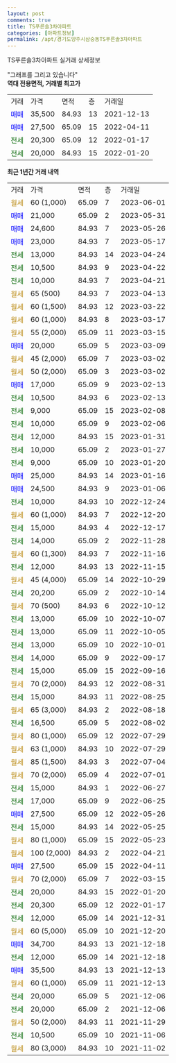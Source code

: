 ```yaml
---
layout: post
comments: true
title: TS푸른솔3차아파트
categories: [아파트정보]
permalink: /apt/경기도양주시삼숭동TS푸른솔3차아파트
---
```


TS푸른솔3차아파트 실거래 상세정보

<script type="text/javascript">
  google.charts.load('current', {'packages':['line', 'corechart']});
  google.charts.setOnLoadCallback(drawChart);

  function drawChart() {
    var data = new google.visualization.DataTable();
    data.addColumn('date', '거래일');
    data.addColumn('number', "매매");
    data.addColumn('number', "전세");
    data.addColumn('number', "전매");

    data.addRows([[new Date(Date.parse("2023-06-01")), null, null, null], [new Date(Date.parse("2023-05-31")), 21000, null, null], [new Date(Date.parse("2023-05-26")), 24600, null, null], [new Date(Date.parse("2023-05-17")), 23000, null, null], [new Date(Date.parse("2023-04-24")), null, 13000, null], [new Date(Date.parse("2023-04-22")), null, 10500, null], [new Date(Date.parse("2023-04-21")), null, 10000, null], [new Date(Date.parse("2023-04-13")), null, null, null], [new Date(Date.parse("2023-03-22")), null, null, null], [new Date(Date.parse("2023-03-17")), null, null, null], [new Date(Date.parse("2023-03-15")), null, null, null], [new Date(Date.parse("2023-03-09")), 20000, null, null], [new Date(Date.parse("2023-03-02")), null, null, null], [new Date(Date.parse("2023-03-02")), null, null, null], [new Date(Date.parse("2023-02-13")), 17000, null, null], [new Date(Date.parse("2023-02-13")), null, 10500, null], [new Date(Date.parse("2023-02-08")), null, 9000, null], [new Date(Date.parse("2023-02-06")), null, 10000, null], [new Date(Date.parse("2023-01-31")), null, 12000, null], [new Date(Date.parse("2023-01-27")), null, 10000, null], [new Date(Date.parse("2023-01-20")), null, 9000, null], [new Date(Date.parse("2023-01-16")), 25000, null, null], [new Date(Date.parse("2023-01-06")), 24500, null, null], [new Date(Date.parse("2022-12-24")), null, 10000, null], [new Date(Date.parse("2022-12-20")), null, null, null], [new Date(Date.parse("2022-12-17")), null, 15000, null], [new Date(Date.parse("2022-11-28")), null, 14000, null], [new Date(Date.parse("2022-11-16")), null, null, null], [new Date(Date.parse("2022-11-15")), null, 12000, null], [new Date(Date.parse("2022-10-29")), null, null, null], [new Date(Date.parse("2022-10-14")), null, 20200, null], [new Date(Date.parse("2022-10-12")), null, null, null], [new Date(Date.parse("2022-10-07")), null, 13000, null], [new Date(Date.parse("2022-10-05")), null, 13000, null], [new Date(Date.parse("2022-10-01")), null, 13000, null], [new Date(Date.parse("2022-09-17")), null, 14000, null], [new Date(Date.parse("2022-09-16")), null, 15000, null], [new Date(Date.parse("2022-08-31")), null, null, null], [new Date(Date.parse("2022-08-25")), null, 15000, null], [new Date(Date.parse("2022-08-18")), null, null, null], [new Date(Date.parse("2022-08-02")), null, 16500, null], [new Date(Date.parse("2022-07-29")), null, null, null], [new Date(Date.parse("2022-07-29")), null, null, null], [new Date(Date.parse("2022-07-04")), null, null, null], [new Date(Date.parse("2022-07-01")), null, null, null], [new Date(Date.parse("2022-06-27")), null, 15000, null], [new Date(Date.parse("2022-06-25")), null, 17000, null], [new Date(Date.parse("2022-05-26")), 27500, null, null], [new Date(Date.parse("2022-05-25")), null, 15000, null], [new Date(Date.parse("2022-05-23")), null, null, null], [new Date(Date.parse("2022-04-21")), null, null, null], [new Date(Date.parse("2022-04-11")), 27500, null, null], [new Date(Date.parse("2022-03-15")), null, null, null], [new Date(Date.parse("2022-01-20")), null, 20000, null], [new Date(Date.parse("2022-01-17")), null, 20300, null], [new Date(Date.parse("2021-12-31")), null, 12000, null], [new Date(Date.parse("2021-12-20")), null, null, null], [new Date(Date.parse("2021-12-18")), 34700, null, null], [new Date(Date.parse("2021-12-18")), null, 12000, null], [new Date(Date.parse("2021-12-13")), 35500, null, null], [new Date(Date.parse("2021-12-13")), null, null, null], [new Date(Date.parse("2021-12-06")), null, 20000, null], [new Date(Date.parse("2021-12-06")), null, 20000, null], [new Date(Date.parse("2021-11-29")), null, null, null], [new Date(Date.parse("2021-11-06")), null, 10500, null], [new Date(Date.parse("2021-11-02")), null, null, null]]);

    var options = {
      hAxis: {
        format: 'yyyy/MM/dd'
      },    
      lineWidth: 0,
      pointsVisible: true,    
      title: '최근 1년간 유형별 실거래가 분포',
      legend: { position: 'bottom' }
    };

    var formatter = new google.visualization.NumberFormat({pattern:'###,###'} );
    formatter.format(data, 1);
    formatter.format(data, 2);
    
    setTimeout(function() {
        var chart = new google.visualization.LineChart(document.getElementById('columnchart_material'));
        chart.draw(data, (options));
        document.getElementById('loading').style.display = 'none';
    }, 200);
  }
</script>


<div id="loading" style="z-index:20; display: block; margin-left: 0px">"그래프를 그리고 있습니다"</div>
<div id="columnchart_material" style="width: 95%; margin-left: 0px; display: block"></div>
<!-- contents start -->
<b>역대 전용면적, 거래별 최고가</b>
<table class="sortable">
    <tr>
      <td>거래</td>
      <td>가격</td>
      <td>면적</td>
      <td>층</td>
      <td>거래일</td>
    </tr>
        <tr>
          <td><a style="color: blue">매매</a></td>
          <td>35,500</td>
          <td>84.93</td>
          <td>13</td>
          <td>2021-12-13</td>
        </tr>            <tr>
          <td><a style="color: blue">매매</a></td>
          <td>27,500</td>
          <td>65.09</td>
          <td>15</td>
          <td>2022-04-11</td>
        </tr>        
        <tr>
              <td><a style="color: darkgreen">전세</a></td>
              <td>20,300</td>
              <td>65.09</td>
              <td>12</td>
              <td>2022-01-17</td>
            </tr>            <tr>
              <td><a style="color: darkgreen">전세</a></td>
              <td>20,000</td>
              <td>84.93</td>
              <td>15</td>
              <td>2022-01-20</td>
            </tr>        
    
</table>

<b>최근 1년간 거래 내역</b>

<table class="sortable">
    <tr>
      <td>거래</td>
      <td>가격</td>
      <td>면적</td>
      <td>층</td>
      <td>거래일</td>
    </tr>
    <tr>
      <td><a style="color: darkgoldenrod">월세</a></td>
      <td>60 (1,000)</td>
      <td>65.09</td>
      <td>7</td>
      <td>2023-06-01</td>
    </tr>          <tr>
      <td><a style="color: blue">매매</a></td>
      <td>21,000</td>
      <td>65.09</td>
      <td>2</td>
      <td>2023-05-31</td>
    </tr>          <tr>
      <td><a style="color: blue">매매</a></td>
      <td>24,600</td>
      <td>84.93</td>
      <td>7</td>
      <td>2023-05-26</td>
    </tr>          <tr>
      <td><a style="color: blue">매매</a></td>
      <td>23,000</td>
      <td>84.93</td>
      <td>7</td>
      <td>2023-05-17</td>
    </tr>          <tr>
      <td><a style="color: darkgreen">전세</a></td>
      <td>13,000</td>
      <td>84.93</td>
      <td>14</td>
      <td>2023-04-24</td>
    </tr>          <tr>
      <td><a style="color: darkgreen">전세</a></td>
      <td>10,500</td>
      <td>84.93</td>
      <td>9</td>
      <td>2023-04-22</td>
    </tr>          <tr>
      <td><a style="color: darkgreen">전세</a></td>
      <td>10,000</td>
      <td>84.93</td>
      <td>7</td>
      <td>2023-04-21</td>
    </tr>          <tr>
      <td><a style="color: darkgoldenrod">월세</a></td>
      <td>65 (500)</td>
      <td>84.93</td>
      <td>7</td>
      <td>2023-04-13</td>
    </tr>          <tr>
      <td><a style="color: darkgoldenrod">월세</a></td>
      <td>60 (1,500)</td>
      <td>84.93</td>
      <td>12</td>
      <td>2023-03-22</td>
    </tr>          <tr>
      <td><a style="color: darkgoldenrod">월세</a></td>
      <td>60 (1,000)</td>
      <td>84.93</td>
      <td>8</td>
      <td>2023-03-17</td>
    </tr>          <tr>
      <td><a style="color: darkgoldenrod">월세</a></td>
      <td>55 (2,000)</td>
      <td>65.09</td>
      <td>11</td>
      <td>2023-03-15</td>
    </tr>          <tr>
      <td><a style="color: blue">매매</a></td>
      <td>20,000</td>
      <td>65.09</td>
      <td>5</td>
      <td>2023-03-09</td>
    </tr>          <tr>
      <td><a style="color: darkgoldenrod">월세</a></td>
      <td>45 (2,000)</td>
      <td>65.09</td>
      <td>7</td>
      <td>2023-03-02</td>
    </tr>          <tr>
      <td><a style="color: darkgoldenrod">월세</a></td>
      <td>50 (2,000)</td>
      <td>65.09</td>
      <td>3</td>
      <td>2023-03-02</td>
    </tr>          <tr>
      <td><a style="color: blue">매매</a></td>
      <td>17,000</td>
      <td>65.09</td>
      <td>9</td>
      <td>2023-02-13</td>
    </tr>          <tr>
      <td><a style="color: darkgreen">전세</a></td>
      <td>10,500</td>
      <td>84.93</td>
      <td>6</td>
      <td>2023-02-13</td>
    </tr>          <tr>
      <td><a style="color: darkgreen">전세</a></td>
      <td>9,000</td>
      <td>65.09</td>
      <td>15</td>
      <td>2023-02-08</td>
    </tr>          <tr>
      <td><a style="color: darkgreen">전세</a></td>
      <td>10,000</td>
      <td>65.09</td>
      <td>9</td>
      <td>2023-02-06</td>
    </tr>          <tr>
      <td><a style="color: darkgreen">전세</a></td>
      <td>12,000</td>
      <td>84.93</td>
      <td>15</td>
      <td>2023-01-31</td>
    </tr>          <tr>
      <td><a style="color: darkgreen">전세</a></td>
      <td>10,000</td>
      <td>65.09</td>
      <td>2</td>
      <td>2023-01-27</td>
    </tr>          <tr>
      <td><a style="color: darkgreen">전세</a></td>
      <td>9,000</td>
      <td>65.09</td>
      <td>10</td>
      <td>2023-01-20</td>
    </tr>          <tr>
      <td><a style="color: blue">매매</a></td>
      <td>25,000</td>
      <td>84.93</td>
      <td>14</td>
      <td>2023-01-16</td>
    </tr>          <tr>
      <td><a style="color: blue">매매</a></td>
      <td>24,500</td>
      <td>84.93</td>
      <td>9</td>
      <td>2023-01-06</td>
    </tr>          <tr>
      <td><a style="color: darkgreen">전세</a></td>
      <td>10,000</td>
      <td>84.93</td>
      <td>10</td>
      <td>2022-12-24</td>
    </tr>          <tr>
      <td><a style="color: darkgoldenrod">월세</a></td>
      <td>60 (1,000)</td>
      <td>84.93</td>
      <td>7</td>
      <td>2022-12-20</td>
    </tr>          <tr>
      <td><a style="color: darkgreen">전세</a></td>
      <td>15,000</td>
      <td>84.93</td>
      <td>4</td>
      <td>2022-12-17</td>
    </tr>          <tr>
      <td><a style="color: darkgreen">전세</a></td>
      <td>14,000</td>
      <td>65.09</td>
      <td>2</td>
      <td>2022-11-28</td>
    </tr>          <tr>
      <td><a style="color: darkgoldenrod">월세</a></td>
      <td>60 (1,300)</td>
      <td>84.93</td>
      <td>7</td>
      <td>2022-11-16</td>
    </tr>          <tr>
      <td><a style="color: darkgreen">전세</a></td>
      <td>12,000</td>
      <td>84.93</td>
      <td>13</td>
      <td>2022-11-15</td>
    </tr>          <tr>
      <td><a style="color: darkgoldenrod">월세</a></td>
      <td>45 (4,000)</td>
      <td>65.09</td>
      <td>14</td>
      <td>2022-10-29</td>
    </tr>          <tr>
      <td><a style="color: darkgreen">전세</a></td>
      <td>20,200</td>
      <td>65.09</td>
      <td>2</td>
      <td>2022-10-14</td>
    </tr>          <tr>
      <td><a style="color: darkgoldenrod">월세</a></td>
      <td>70 (500)</td>
      <td>84.93</td>
      <td>6</td>
      <td>2022-10-12</td>
    </tr>          <tr>
      <td><a style="color: darkgreen">전세</a></td>
      <td>13,000</td>
      <td>65.09</td>
      <td>10</td>
      <td>2022-10-07</td>
    </tr>          <tr>
      <td><a style="color: darkgreen">전세</a></td>
      <td>13,000</td>
      <td>65.09</td>
      <td>11</td>
      <td>2022-10-05</td>
    </tr>          <tr>
      <td><a style="color: darkgreen">전세</a></td>
      <td>13,000</td>
      <td>65.09</td>
      <td>10</td>
      <td>2022-10-01</td>
    </tr>          <tr>
      <td><a style="color: darkgreen">전세</a></td>
      <td>14,000</td>
      <td>65.09</td>
      <td>9</td>
      <td>2022-09-17</td>
    </tr>          <tr>
      <td><a style="color: darkgreen">전세</a></td>
      <td>15,000</td>
      <td>65.09</td>
      <td>15</td>
      <td>2022-09-16</td>
    </tr>          <tr>
      <td><a style="color: darkgoldenrod">월세</a></td>
      <td>70 (2,000)</td>
      <td>84.93</td>
      <td>12</td>
      <td>2022-08-31</td>
    </tr>          <tr>
      <td><a style="color: darkgreen">전세</a></td>
      <td>15,000</td>
      <td>84.93</td>
      <td>11</td>
      <td>2022-08-25</td>
    </tr>          <tr>
      <td><a style="color: darkgoldenrod">월세</a></td>
      <td>65 (3,000)</td>
      <td>84.93</td>
      <td>2</td>
      <td>2022-08-18</td>
    </tr>          <tr>
      <td><a style="color: darkgreen">전세</a></td>
      <td>16,500</td>
      <td>65.09</td>
      <td>5</td>
      <td>2022-08-02</td>
    </tr>          <tr>
      <td><a style="color: darkgoldenrod">월세</a></td>
      <td>80 (1,000)</td>
      <td>65.09</td>
      <td>12</td>
      <td>2022-07-29</td>
    </tr>          <tr>
      <td><a style="color: darkgoldenrod">월세</a></td>
      <td>63 (1,000)</td>
      <td>84.93</td>
      <td>10</td>
      <td>2022-07-29</td>
    </tr>          <tr>
      <td><a style="color: darkgoldenrod">월세</a></td>
      <td>85 (1,500)</td>
      <td>84.93</td>
      <td>3</td>
      <td>2022-07-04</td>
    </tr>          <tr>
      <td><a style="color: darkgoldenrod">월세</a></td>
      <td>70 (2,000)</td>
      <td>65.09</td>
      <td>4</td>
      <td>2022-07-01</td>
    </tr>          <tr>
      <td><a style="color: darkgreen">전세</a></td>
      <td>15,000</td>
      <td>84.93</td>
      <td>1</td>
      <td>2022-06-27</td>
    </tr>          <tr>
      <td><a style="color: darkgreen">전세</a></td>
      <td>17,000</td>
      <td>65.09</td>
      <td>9</td>
      <td>2022-06-25</td>
    </tr>          <tr>
      <td><a style="color: blue">매매</a></td>
      <td>27,500</td>
      <td>65.09</td>
      <td>12</td>
      <td>2022-05-26</td>
    </tr>          <tr>
      <td><a style="color: darkgreen">전세</a></td>
      <td>15,000</td>
      <td>84.93</td>
      <td>14</td>
      <td>2022-05-25</td>
    </tr>          <tr>
      <td><a style="color: darkgoldenrod">월세</a></td>
      <td>80 (1,000)</td>
      <td>65.09</td>
      <td>15</td>
      <td>2022-05-23</td>
    </tr>          <tr>
      <td><a style="color: darkgoldenrod">월세</a></td>
      <td>100 (2,000)</td>
      <td>84.93</td>
      <td>2</td>
      <td>2022-04-21</td>
    </tr>          <tr>
      <td><a style="color: blue">매매</a></td>
      <td>27,500</td>
      <td>65.09</td>
      <td>15</td>
      <td>2022-04-11</td>
    </tr>          <tr>
      <td><a style="color: darkgoldenrod">월세</a></td>
      <td>70 (2,000)</td>
      <td>65.09</td>
      <td>7</td>
      <td>2022-03-15</td>
    </tr>          <tr>
      <td><a style="color: darkgreen">전세</a></td>
      <td>20,000</td>
      <td>84.93</td>
      <td>15</td>
      <td>2022-01-20</td>
    </tr>          <tr>
      <td><a style="color: darkgreen">전세</a></td>
      <td>20,300</td>
      <td>65.09</td>
      <td>12</td>
      <td>2022-01-17</td>
    </tr>          <tr>
      <td><a style="color: darkgreen">전세</a></td>
      <td>12,000</td>
      <td>65.09</td>
      <td>14</td>
      <td>2021-12-31</td>
    </tr>          <tr>
      <td><a style="color: darkgoldenrod">월세</a></td>
      <td>60 (5,000)</td>
      <td>65.09</td>
      <td>10</td>
      <td>2021-12-20</td>
    </tr>          <tr>
      <td><a style="color: blue">매매</a></td>
      <td>34,700</td>
      <td>84.93</td>
      <td>13</td>
      <td>2021-12-18</td>
    </tr>          <tr>
      <td><a style="color: darkgreen">전세</a></td>
      <td>12,000</td>
      <td>65.09</td>
      <td>14</td>
      <td>2021-12-18</td>
    </tr>          <tr>
      <td><a style="color: blue">매매</a></td>
      <td>35,500</td>
      <td>84.93</td>
      <td>13</td>
      <td>2021-12-13</td>
    </tr>          <tr>
      <td><a style="color: darkgoldenrod">월세</a></td>
      <td>60 (1,000)</td>
      <td>65.09</td>
      <td>11</td>
      <td>2021-12-13</td>
    </tr>          <tr>
      <td><a style="color: darkgreen">전세</a></td>
      <td>20,000</td>
      <td>65.09</td>
      <td>5</td>
      <td>2021-12-06</td>
    </tr>          <tr>
      <td><a style="color: darkgreen">전세</a></td>
      <td>20,000</td>
      <td>65.09</td>
      <td>2</td>
      <td>2021-12-06</td>
    </tr>          <tr>
      <td><a style="color: darkgoldenrod">월세</a></td>
      <td>50 (2,000)</td>
      <td>84.93</td>
      <td>11</td>
      <td>2021-11-29</td>
    </tr>          <tr>
      <td><a style="color: darkgreen">전세</a></td>
      <td>10,500</td>
      <td>65.09</td>
      <td>10</td>
      <td>2021-11-06</td>
    </tr>          <tr>
      <td><a style="color: darkgoldenrod">월세</a></td>
      <td>80 (3,000)</td>
      <td>84.93</td>
      <td>10</td>
      <td>2021-11-02</td>
    </tr>      </table>
<!-- contents end -->    


